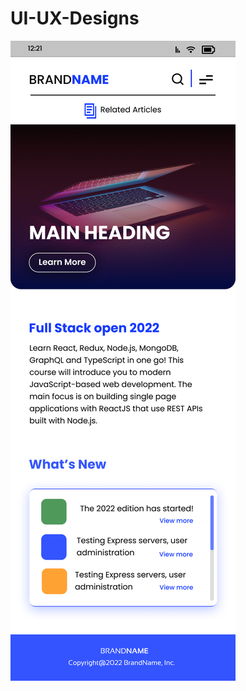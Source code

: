 # UI-UX-Designs
![Blog Website UI](https://github.com/Ne0sky/UI-UX-Designs/blob/main/UI%20UX/Frame%2020.png)
